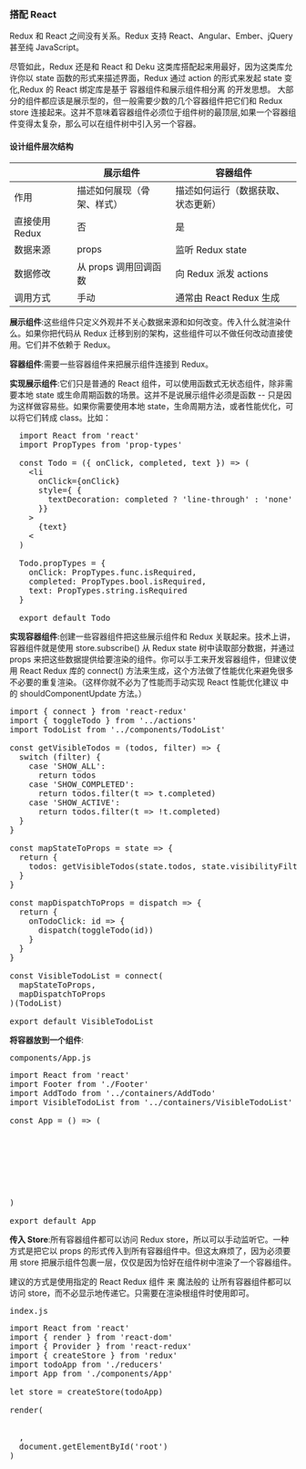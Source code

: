 <h3>搭配 React</h3>

Redux 和 React 之间没有关系。Redux 支持 React、Angular、Ember、jQuery 甚至纯 JavaScript。

尽管如此，Redux 还是和 React 和 Deku 这类库搭配起来用最好，因为这类库允许你以 state 函数的形式来描述界面，Redux 通过 action 的形式来发起 state 变化,Redux 的 React 绑定库是基于 容器组件和展示组件相分离 的开发思想。
大部分的组件都应该是展示型的，但一般需要少数的几个容器组件把它们和 Redux store 连接起来。这并不意味着容器组件必须位于组件树的最顶层,如果一个容器组件变得太复杂，那么可以在组件树中引入另一个容器。


<h4>设计组件层次结构</h4>

| |展示组件|容器组件
|-|-|-
作用|描述如何展现（骨架、样式）|描述如何运行（数据获取、状态更新）
直接使用 Redux|否|是
数据来源|props|监听 Redux state
数据修改|从 props 调用回调函数|向 Redux 派发 actions
调用方式|手动|通常由 React Redux 生成

<b>展示组件</b>:这些组件只定义外观并不关心数据来源和如何改变。传入什么就渲染什么。如果你把代码从 Redux 迁移到别的架构，这些组件可以不做任何改动直接使用。它们并不依赖于 Redux。

<b>容器组件</b>:需要一些容器组件来把展示组件连接到 Redux。


<b>实现展示组件</b>:它们只是普通的 React 组件，可以使用函数式无状态组件，除非需要本地 state 或生命周期函数的场景。这并不是说展示组件必须是函数 -- 只是因为这样做容易些。如果你需要使用本地 state，生命周期方法，或者性能优化，可以将它们转成 class。比如：
<pre>
  import React from 'react'
  import PropTypes from 'prop-types'

  const Todo = ({ onClick, completed, text }) => (
    &lt;li
      onClick={onClick}
      style={ {
        textDecoration: completed ? 'line-through' : 'none'
      }}
    >
      {text}
    &lt;</li>
  )

  Todo.propTypes = {
    onClick: PropTypes.func.isRequired,
    completed: PropTypes.bool.isRequired,
    text: PropTypes.string.isRequired
  }

  export default Todo
</pre>


<b>实现容器组件</b>:创建一些容器组件把这些展示组件和 Redux 关联起来。技术上讲，容器组件就是使用 store.subscribe() 从 Redux state 树中读取部分数据，并通过 props 来把这些数据提供给要渲染的组件。你可以手工来开发容器组件，但建议使用 React Redux 库的 connect() 方法来生成，这个方法做了性能优化来避免很多不必要的重复渲染。（这样你就不必为了性能而手动实现 React 性能优化建议 中的 shouldComponentUpdate 方法。）
<pre>
import { connect } from 'react-redux'
import { toggleTodo } from '../actions'
import TodoList from '../components/TodoList'

const getVisibleTodos = (todos, filter) => {
  switch (filter) {
    case 'SHOW_ALL':
      return todos
    case 'SHOW_COMPLETED':
      return todos.filter(t => t.completed)
    case 'SHOW_ACTIVE':
      return todos.filter(t => !t.completed)
  }
}

const mapStateToProps = state => {
  return {
    todos: getVisibleTodos(state.todos, state.visibilityFilter)
  }
}

const mapDispatchToProps = dispatch => {
  return {
    onTodoClick: id => {
      dispatch(toggleTodo(id))
    }
  }
}

const VisibleTodoList = connect(
  mapStateToProps,
  mapDispatchToProps
)(TodoList)

export default VisibleTodoList
</pre>

<b>将容器放到一个组件</b>:
<pre>components/App.js</pre>


  <pre>
import React from 'react'
import Footer from './Footer'
import AddTodo from '../containers/AddTodo'
import VisibleTodoList from '../containers/VisibleTodoList'

const App = () => (
  <div>
    <AddTodo />
    <VisibleTodoList />
    <Footer />
  </div>
)

export default App
</pre>

<b>传入 Store</b>:所有容器组件都可以访问 Redux store，所以可以手动监听它。一种方式是把它以 props 的形式传入到所有容器组件中。但这太麻烦了，因为必须要用 store 把展示组件包裹一层，仅仅是因为恰好在组件树中渲染了一个容器组件。

建议的方式是使用指定的 React Redux 组件 <Provider> 来 魔法般的 让所有容器组件都可以访问 store，而不必显示地传递它。只需要在渲染根组件时使用即可。

<pre>index.js</pre>


  <pre>
import React from 'react'
import { render } from 'react-dom'
import { Provider } from 'react-redux'
import { createStore } from 'redux'
import todoApp from './reducers'
import App from './components/App'

let store = createStore(todoApp)

render(
  <Provider store={store}>
    <App />
  </Provider>,
  document.getElementById('root')
)
</pre>
